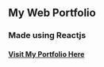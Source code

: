 ## My Web Portfolio
### Made using Reactjs

#### [Visit My Portfolio Here](https://prathmesh-chhabra-portfolio.netlify.app/)  

